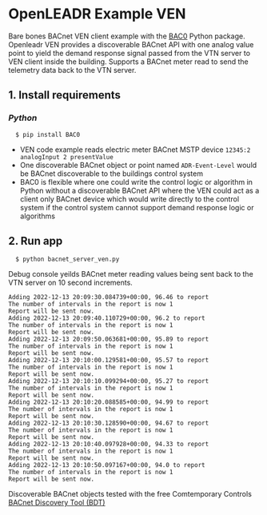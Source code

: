 OpenLEADR Example VEN
=====================

Bare bones BACnet VEN client example with the [BAC0](https://pypi.org/project/BAC0/) Python package. Openleadr VEN provides a discoverable BACnet API with one analog value point to yield the demand response signal passed from the VTN server to VEN client inside the building. Supports a BACnet meter read to send the telemetry data back to the VTN server.


## 1. Install requirements
### ***Python***
```shell
  $ pip install BAC0
 ```


* VEN code example reads electric meter BACnet MSTP device `12345:2 analogInput 2 presentValue`
* One discoverable BACnet object or point named `ADR-Event-Level` would be BACnet discoverable to the buildings control system
* BAC0 is flexible where one could write the control logic or algorithm in Python without a discoverable BACnet API where the VEN could act as a client only BACnet device which would write directly to the control system if the control system cannot support demand response logic or algorithms


## 2. Run app
```shell
  $ python bacnet_server_ven.py
 ```

Debug console yeilds BACnet meter reading values being sent back to the VTN server on 10 second increments.

```shell
Adding 2022-12-13 20:09:30.084739+00:00, 96.46 to report
The number of intervals in the report is now 1
Report will be sent now.
Adding 2022-12-13 20:09:40.110729+00:00, 96.2 to report
The number of intervals in the report is now 1
Report will be sent now.
Adding 2022-12-13 20:09:50.063681+00:00, 95.89 to report
The number of intervals in the report is now 1
Report will be sent now.
Adding 2022-12-13 20:10:00.129581+00:00, 95.57 to report
The number of intervals in the report is now 1
Report will be sent now.
Adding 2022-12-13 20:10:10.099294+00:00, 95.27 to report
The number of intervals in the report is now 1
Report will be sent now.
Adding 2022-12-13 20:10:20.088585+00:00, 94.99 to report
The number of intervals in the report is now 1
Report will be sent now.
Adding 2022-12-13 20:10:30.128590+00:00, 94.67 to report
The number of intervals in the report is now 1
Report will be sent now.
Adding 2022-12-13 20:10:40.097928+00:00, 94.33 to report
The number of intervals in the report is now 1
Report will be sent now.
Adding 2022-12-13 20:10:50.097167+00:00, 94.0 to report
The number of intervals in the report is now 1
Report will be sent now.
 ```

Discoverable BACnet objects tested with the free Comtemporary Controls [BACnet Discovery Tool (BDT)](https://www.ccontrols.com/sd/bdt.htm)